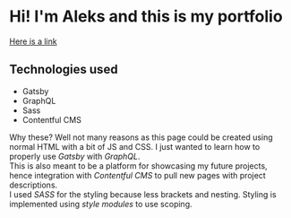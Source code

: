 # Hi! I'm Aleks and this is my portfolio

[Here is a link](#)

## Technologies used
- Gatsby
- GraphQL
- Sass
- Contentful CMS

Why these? Well not many reasons as this page could be created using normal HTML with a bit of JS and CSS.
I just wanted to learn how to properly use _Gatsby_ with _GraphQL_.  
This is also meant to be a platform for showcasing my future projects, hence integration with _Contentful CMS_ to pull new pages with project descriptions.  
I used _SASS_ for the styling because less brackets and nesting. Styling is implemented using _style modules_ to use scoping.